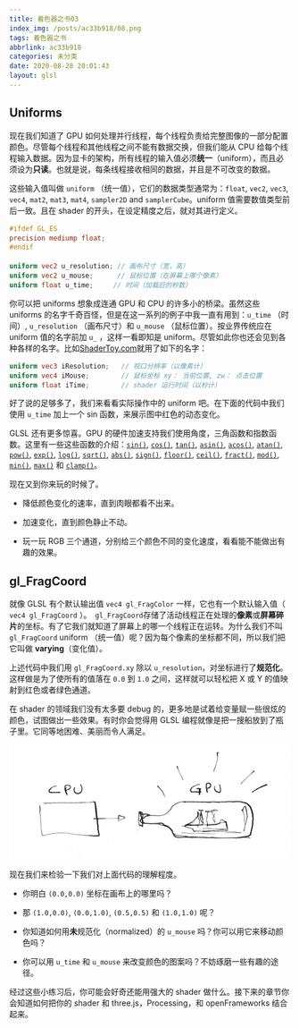 ```yaml
---
title: 着色器之书03
index_img: /posts/ac33b918/08.png
tags: 着色器之书
abbrlink: ac33b918
categories: 未分类
date: 2020-08-28 20:01:43
layout: glsl
---
```


## Uniforms

现在我们知道了 GPU 如何处理并行线程，每个线程负责给完整图像的一部分配置颜色。尽管每个线程和其他线程之间不能有数据交换，但我们能从 CPU 给每个线程输入数据。因为显卡的架构，所有线程的输入值必须**统一**（uniform），而且必须设为**只读**。也就是说，每条线程接收相同的数据，并且是不可改变的数据。

这些输入值叫做 ```uniform``` （统一值），它们的数据类型通常为：```float```, ```vec2```, ```vec3```, ```vec4```, ```mat2```, ```mat3```, ```mat4```, ```sampler2D``` and ```samplerCube```。uniform 值需要数值类型前后一致。且在 shader 的开头，在设定精度之后，就对其进行定义。

```glsl
#ifdef GL_ES
precision mediump float;
#endif

uniform vec2 u_resolution; // 画布尺寸（宽，高）
uniform vec2 u_mouse;      // 鼠标位置（在屏幕上哪个像素）
uniform float u_time;	  // 时间（加载后的秒数）
```

你可以把 uniforms 想象成连通 GPU 和 CPU 的许多小的桥梁。虽然这些 uniforms 的名字千奇百怪，但是在这一系列的例子中我一直有用到：```u_time``` （时间）, ```u_resolution``` （画布尺寸）和 ```u_mouse``` （鼠标位置）。按业界传统应在 uniform 值的名字前加 ```u_``` ，这样一看即知是 uniform。尽管如此你也还会见到各种各样的名字。比如[ShaderToy.com](https://www.shadertoy.com/)就用了如下的名字：

```glsl
uniform vec3 iResolution;   // 视口分辨率（以像素计）
uniform vec4 iMouse;        // 鼠标坐标 xy： 当前位置, zw： 点击位置
uniform float iTime;        // shader 运行时间（以秒计）
```

好了说的足够多了，我们来看看实际操作中的 uniform 吧。在下面的代码中我们使用  ```u_time``` 加上一个 sin 函数，来展示图中红色的动态变化。

<div class="container" style="background:red;margin:0;padding:0">
    <div class="codeAndCanvas" data="/blog/glsl/time.frag" style="width:100%;height:auto;margin-bottom:10px"></div>
</div>





GLSL 还有更多惊喜。GPU 的硬件加速支持我们使用角度，三角函数和指数函数。这里有一些这些函数的介绍：[```sin()```](../glossary/?search=sin), [```cos()```](../glossary/?search=cos), [```tan()```](../glossary/?search=tan), [```asin()```](../glossary/?search=asin), [```acos()```](../glossary/?search=acos), [```atan()```](../glossary/?search=atan), [```pow()```](../glossary/?search=pow), [```exp()```](../glossary/?search=exp), [```log()```](../glossary/?search=log), [```sqrt()```](../glossary/?search=sqrt), [```abs()```](../glossary/?search=abs), [```sign()```](../glossary/?search=sign), [```floor()```](../glossary/?search=floor), [```ceil()```](../glossary/?search=ceil), [```fract()```](../glossary/?search=fract), [```mod()```](../glossary/?search=mod), [```min()```](../glossary/?search=min), [```max()```](../glossary/?search=max) 和 [```clamp()```](../glossary/?search=clamp)。

现在又到你来玩的时候了。

* 降低颜色变化的速率，直到肉眼都看不出来。

* 加速变化，直到颜色静止不动。

* 玩一玩 RGB 三个通道，分别给三个颜色不同的变化速度，看看能不能做出有趣的效果。

## gl_FragCoord

就像 GLSL 有个默认输出值 ```vec4 gl_FragColor``` 一样，它也有一个默认输入值（ ```vec4 gl_FragCoord``` ）。``` gl_FragCoord```存储了活动线程正在处理的**像素**或**屏幕碎片**的坐标。有了它我们就知道了屏幕上的哪一个线程正在运转。为什么我们不叫 ``` gl_FragCoord``` uniform （统一值）呢？因为每个像素的坐标都不同，所以我们把它叫做 **varying**（变化值）。

<div class="container" style="background:red;margin:0;padding:0">
    <div class="codeAndCanvas" data="/blog/glsl/space.frag" style="width:100%;height:auto;margin-bottom:10px"></div>
</div>

上述代码中我们用 ```gl_FragCoord.xy``` 除以 ```u_resolution```，对坐标进行了**规范化**。这样做是为了使所有的值落在 ```0.0``` 到 ```1.0``` 之间，这样就可以轻松把 X 或 Y 的值映射到红色或者绿色通道。

在 shader 的领域我们没有太多要 debug 的，更多地是试着给变量赋一些很炫的颜色，试图做出一些效果。有时你会觉得用 GLSL 编程就像是把一搜船放到了瓶子里。它同等地困难、美丽而令人满足。

![](%E7%9D%80%E8%89%B2%E5%99%A8%E4%B9%8B%E4%B9%A603/08.png)

现在我们来检验一下我们对上面代码的理解程度。

* 你明白 ```(0.0,0.0)``` 坐标在画布上的哪里吗？

* 那 ```(1.0,0.0)```, ```(0.0,1.0)```, ```(0.5,0.5)``` 和 ```(1.0,1.0)``` 呢？

* 你知道如何用**未**规范化（normalized）的 ```u_mouse``` 吗？你可以用它来移动颜色吗？

* 你可以用 ```u_time``` 和 ```u_mouse``` 来改变颜色的图案吗？不妨琢磨一些有趣的途径。

经过这些小练习后，你可能会好奇还能用强大的 shader 做什么。接下来的章节你会知道如何把你的 shader 和 three.js，Processing，和 openFrameworks 结合起来。